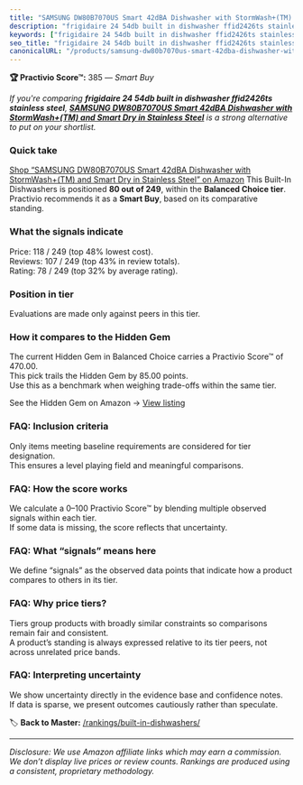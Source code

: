 ```yaml
---
title: "SAMSUNG DW80B7070US Smart 42dBA Dishwasher with StormWash+(TM) and Smart Dry in Stainless Steel"
description: "frigidaire 24 54db built in dishwasher ffid2426ts stainless steel: Data-driven within Balanced Choice ranking using the Practivio Score™. Positioned by quality…"
keywords: ["frigidaire 24 54db built in dishwasher ffid2426ts stainless steel"]
seo_title: "frigidaire 24 54db built in dishwasher ffid2426ts stainless steel — Smart Buy Balanced Choice (2025)"
canonicalURL: "/products/samsung-dw80b7070us-smart-42dba-dishwasher-with-stormwashtm-and-smart-dry-in-stainless-steel-B0C3WTK1Y8/"
---
```


**🏆 Practivio Score™:** 385 — _Smart Buy_


*If you're comparing **frigidaire 24 54db built in dishwasher ffid2426ts stainless steel**, **[SAMSUNG DW80B7070US Smart 42dBA Dishwasher with StormWash+(TM) and Smart Dry in Stainless Steel](https://www.amazon.com/dp/B0C3WTK1Y8?tag=practivio-20)** is a strong alternative to put on your shortlist.*
### Quick take
[Shop “SAMSUNG DW80B7070US Smart 42dBA Dishwasher with StormWash+(TM) and Smart Dry in Stainless Steel” on Amazon](https://www.amazon.com/dp/B0C3WTK1Y8?tag=practivio-20)
This Built-In Dishwashers is positioned **80 out of 249**, within the **Balanced Choice tier**.  
Practivio recommends it as a **Smart Buy**, based on its comparative standing.

### What the signals indicate
Price: 118 / 249 (top 48% lowest cost).  
Reviews: 107 / 249 (top 43% in review totals).  
Rating: 78 / 249 (top 32% by average rating).  

### Position in tier
Evaluations are made only against peers in this tier.

### How it compares to the Hidden Gem
The current Hidden Gem in Balanced Choice carries a Practivio Score™ of 470.00.  
This pick trails the Hidden Gem by 85.00 points.  
Use this as a benchmark when weighing trade-offs within the same tier.  

See the Hidden Gem on Amazon → [View listing](https://www.amazon.com/dp/B01MQGDIAR?tag=practivio-20)

### FAQ: Inclusion criteria
Only items meeting baseline requirements are considered for tier designation.  
This ensures a level playing field and meaningful comparisons.

### FAQ: How the score works
We calculate a 0–100 Practivio Score™ by blending multiple observed signals within each tier.  
If some data is missing, the score reflects that uncertainty.

### FAQ: What “signals” means here
We define “signals” as the observed data points that indicate how a product compares to others in its tier.

### FAQ: Why price tiers?
Tiers group products with broadly similar constraints so comparisons remain fair and consistent.  
A product’s standing is always expressed relative to its tier peers, not across unrelated price bands.

### FAQ: Interpreting uncertainty
We show uncertainty directly in the evidence base and confidence notes.  
If data is sparse, we present outcomes cautiously rather than speculate.


🏷️ **Back to Master:** [/rankings/built-in-dishwashers/](/rankings/built-in-dishwashers/)

---
_Disclosure: We use Amazon affiliate links which may earn a commission. We don’t display live prices or review counts. Rankings are produced using a consistent, proprietary methodology._
